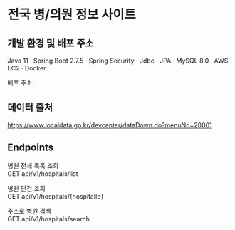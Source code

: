 # 전국 병/의원 정보 사이트


## 개발 환경 및 배포 주소 
Java 11 · Spring Boot 2.7.5 · Spring Security · Jdbc · JPA · MySQL 8.0 · AWS EC2 · Docker  

배포 주소: 

## 데이터 출처
https://www.localdata.go.kr/devcenter/dataDown.do?menuNo=20001

## Endpoints
병원 전체 목록 조회  
GET api/v1/hospitals/list


병원 단건 조회  
GET api/v1/hospitals/{hospitalId}

주소로 병원 검색  
GET api/v1/hospitals/search 
